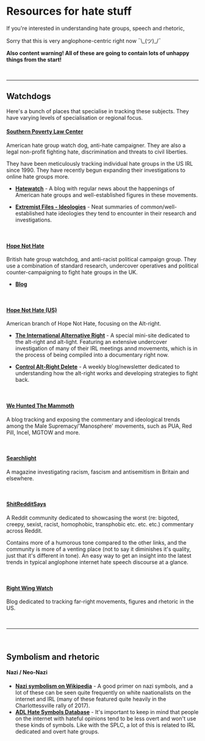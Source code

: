 # Resources for hate stuff

If you're interested in understanding hate groups, speech and rhetoric, 

Sorry that this is very anglophone-centric right now ¯\\\_(ツ)_/¯

**Also content warning! All of these are going to contain lots of unhappy things from the start!**

<br/>

----

## Watchdogs

Here's a bunch of places that specialise in tracking these subjects. They have varying levels of specialisation or regional focus.

#### [Southern Poverty Law Center](https://www.splcenter.org)

American hate group watch dog, anti-hate campaigner. They are also a legal non-profit fighting hate, discrimination and threats to civil liberties. 

They have been meticulously tracking individual hate groups in the US IRL since 1990. They have recently begun expanding their investigations to online hate groups more.

- [**Hatewatch**](https://www.splcenter.org/hatewatch) - A blog with regular news about the happenings of American hate groups and well-established figures in these movements.

- [**Extremist Files - Ideologies**](https://www.splcenter.org/fighting-hate/extremist-files/ideology) - Neat summaries of common/well-established hate ideologies they tend to encounter in their research and investigations.

<br/>

#### [Hope Not Hate](https://www.hopenothate.org.uk)

British hate group watchdog, and anti-racist political campaign group. They use a combination of standard research, undercover operatives and political counter-campaigning to fight hate groups in the UK.

- [**Blog**](https://www.hopenothate.org.uk/updates/blog/)

<br/>

#### [Hope Not Hate (US)](https://hopenothate.com) 

American branch of Hope Not Hate, focusing on the Alt-right.




- [**The International Alternative Right**](https://alternativeright.hopenothate.com) - A special mini-site dedicated to the alt-right and alt-light. Featuring an extensive undercover investigation of many of their IRL meetings annd movements, which is in the process of being compiled into a documentary right now.

- [**Control Alt-Right Delete**](https://hopenothate.com/ctrl-alt-right-delete/) - A weekly blog/newsletter dedicated to understanding how the alt-right works and developing strategies to fight back.

<br/>

#### [We Hunted The Mammoth](https://www.wehuntedthemammoth.com)

A blog tracking and exposing the commentary and ideological trends among the Male Supremacy/'Manosphere' movements, such as PUA, Red Pill, Incel, MGTOW and more.


<br/>

#### [Searchlight](http://www.searchlightmagazine.com)

A magazine investigating racism, fascism and antisemitism in Britain and elsewhere.

<br/>


#### [ShitRedditSays](https://www.reddit.com/r/ShitRedditSays/)

A Reddit community dedicated to showcasing the worst (re: bigoted, creepy, sexist, racist, homophobic, transphobic etc. etc. etc.) commentary across Reddit.

Contains more of a humorous tone compared to the other links, and the community is more of a venting place (not to say it diminishes it's quality, just that it's different in tone). An easy way to get an insight into the latest trends in typical anglophone internet hate speech discourse at a glance.

<br/>

#### [Right Wing Watch](http://www.rightwingwatch.org)

Blog dedicated to tracking far-right movements, figures and rhetoric in the US.


<br/>


----


<br/>


## Symbolism and rhetoric

#### Nazi / Neo-Nazi
- [**Nazi symbolism on Wikipedia**](https://en.wikipedia.org/wiki/Nazi_symbolism) - A good primer on nazi symbols, and a lot of these can be seen quite frequently on white naationalists on the internet and IRL (many of these featured quite heavily in the Charlottessville rally of 2017).
- [**ADL Hate Symbols Database**](https://www.adl.org/education-and-resources/resource-knowledge-base/hate-symbols?page=4) - It's important to keep in mind that people on the internet with hateful opinions tend to be less overt and won't use these kinds of symbols. Like with the SPLC, a lot of this is related to IRL dedicated and overt hate groups.